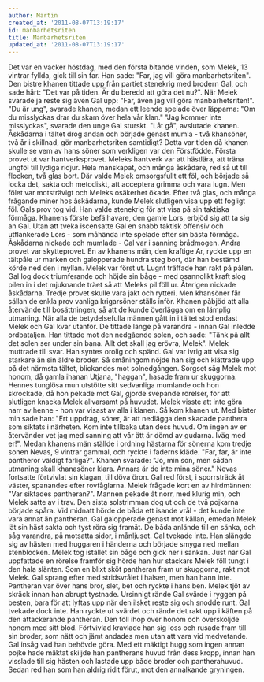 ```yaml
---
author: Martin
created_at: '2011-08-07T13:19:17'
id: manbarhetsriten
title: Manbarhetsriten
updated_at: '2011-08-07T13:19:17'
---
```

Det var en vacker höstdag, med den första bitande vinden, som Melek, 13 vintrar fyllda, gick till sin far. Han sade: "Far, jag vill göra manbarhetsriten". Den bistre khanen tittade upp från partiet stenekrig med brodern Gal, och sade hårt: "Det var på tiden. Är du beredd att göra det nu?". När Melek svarade ja reste sig även Gal upp: "Far, även jag vill göra manbarhetsriten!". "Du är ung", svarade khanen, medan ett leende spelade över läpparna: "Om du misslyckas drar du skam över hela vår klan." "Jag kommer inte misslyckas", svarade den unge Gal sturskt. "Låt gå", avslutade khanen. Åskådarna i tältet drog andan och började genast mumla - två khansöner, två år i skillnad, gör manbarhetsriten samtidigt? Detta var tiden då khanen skulle se vem av hans söner som verkligen var den Förstfödde. Första provet ut var hantverksprovet. Meleks hantverk var att hästlära, att träna ungföl till lydiga ridjur. Hela manskapat, och många åskådare, red så ut till flocken, två glas bort. Där valde Melek omsorgsfullt ett föl, och började så locka det, sakta och metodiskt, att acceptera grimma och vara lugn. Men fölet var motsträvigt och Meleks osäkerhet ökade. Efter två glas, och många frågande miner hos åskådarna, kunde Melek slutligen visa upp ett fogligt föl. Gals prov tog vid. Han valde stenekrig för att visa på sin taktiska förmåga. Khanens förste befälhavare, den gamle Lors, erbjöd sig att ta sig an Gal. Utan att tveka iscensatte Gal en snabb taktisk offensiv och utflankerade Lors - som måhända inte spelade efter sin bästa förmåga. Åskådarna nickade och mumlade - Gal var i sanning brådmogen. Andra provet var skytteprovet. En av khanens män, den kraftige Ar, ryckte upp en tältpåle ur marken och galopperade hundra steg bort, där han bestämd körde ned den i myllan. Melek var först ut. Lugnt träffade han rakt på pålen. Gal log dock triumferande och höjde sin båge - med osannolikt kraft slog pilen in i det mjuknande träet så att Meleks pil föll ur. Återigen nickade åskådarna. Tredje provet skulle vara jakt och rytteri. Men khansöner får sällan de enkla prov vanliga krigarsöner ställs inför. Khanen påbjöd att alla återvände till bosättningen, så att de kunde överlägga om en lämplig utmaning. När alla de betydelsefulla männen gått in i tältet stod endast Melek och Gal kvar utanför. De tittade länge på varandra - innan Gal inledde ordbataljen. Han tittade mot den nedgående solen, och sade: "Tänk på allt det solen ser under sin bana. Allt det skall jag erövra, Melek". Melek muttrade till svar. Han syntes orolig och spänd. Gal var ivrig att visa sig starkare än sin äldre broder. Så småningom nöjde han sig och klättrade upp på det närmsta tältet, blickandes mot solnedgången. Sorgset såg Melek mot honom, då gamla ihanan Utjana, "haggan", hasade fram ur skuggorna. Hennes tunglösa mun utstötte sitt sedvanliga mumlande och hon skrockade, då hon pekade mot Gal, gjorde svepande rörelser, för att slutligen knacka Melek allvarsamt på huvudet. Melek visste att inte göra narr av henne - hon var visast av alla i klanen. Så kom khanen ut. Med bister min sade han: "Ert uppdrag, söner, är att nedlägga den skadade panthera som siktats i närheten. Kom inte tillbaka utan dess huvud. Om ingen av er återvänder vet jag med sanning att vår ätt är dömd av gudarna. Iväg med er!". Medan khanens män ställde i ordning hästarna för sönerna kom tredje sonen Nevas, 9 vintrar gammal, och ryckte i faderns kläde. "Far, far, är inte pantheror väldigt farliga?". Khanen svarade: "Jo, min son, men sådan utmaning skall khanasöner klara. Annars är de inte mina söner." Nevas fortsatte förtvivlat sin klagan, till döva öron. Gal red först, i sporrsträck åt väster, spanandes efter rovfåglarna. Melek frågade kort en av hirdmännen: "Var siktades pantheran?". Mannen pekade åt norr, med klurig min, och Melek satte av i trav. Den sista solstrimman dog ut och de två pojkarna började spåra. Vid midnatt hörde de båda ett isande vrål - det kunde inte vara annat än pantheran. Gal galopperade genast mot källan, emedan Melek lät sin häst sakta och tyst röra sig framåt. De båda anlände till en sänka, och såg varandra, på motsatta sidor, i månljuset. Gal tvekade inte. Han slängde sig av hästen med huggaren i händerna och började smyga ned mellan stenblocken. Melek tog istället sin båge och gick ner i sänkan. Just när Gal uppfattade en rörelse framför sig hörde han hur stackars Melek föll tungt i den hala slänten. Som en blixt sköt pantheran fram ur skuggorna, rakt mot Melek. Gal sprang efter med stridsvrålet i halsen, men han hann inte. Pantheran var över hans bror, slet, bet och ryckte i hans ben. Melek tjöt av skräck innan han abrupt tystnade. Ursinnigt rände Gal svärde i ryggen på besten, bara för att lyftas upp när den ilsket reste sig och snodde runt. Gal tvekade dock inte. Han ryckte ut svärdet och rände det rakt upp i käften på den attackerande pantheran. Den föll ihop över honom och översköljde honom med sitt blod. Förtvivlad kravlade han sig loss och rusade fram till sin broder, som nätt och jämt andades men utan att vara vid medvetande. Gal insåg vad han behövde göra. Med ett mäktigt hugg som ingen annan pojke hade mäktat skiljde han pantherans huvud från dess kropp, innan han visslade till sig hästen och lastade upp både broder och pantherahuvud. Sedan red han som han aldrig ridit förut, mot den annalkande gryningen.